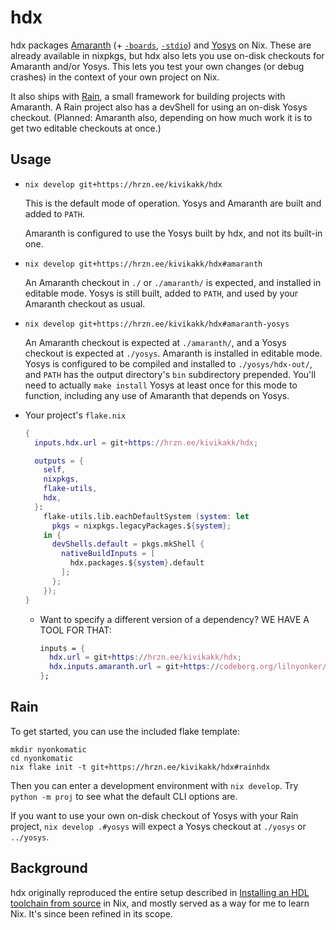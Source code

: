 # hdx 

hdx packages [Amaranth] (+ [`-boards`][amaranth-boards],
[`-stdio`][amaranth-stdio]) and [Yosys] on Nix. These are already available in
nixpkgs, but hdx also lets you use on-disk checkouts for Amaranth and/or Yosys.
This lets you test your own changes (or debug crashes) in the context of your
own project on Nix.

It also ships with [Rain](#rain), a small framework for building projects with
Amaranth. A Rain project also has a devShell for using an on-disk Yosys
checkout. (Planned: Amaranth also, depending on how much work it is to get two
editable checkouts at once.)

[Amaranth]: https://github.com/amaranth-lang/amaranth
[amaranth-boards]: https://github.com/amaranth-lang/amaranth-boards
[amaranth-stdio]: https://github.com/amaranth-lang/amaranth-stdio
[Yosys]: https://github.com/YosysHQ/yosys


## Usage

* `nix develop git+https://hrzn.ee/kivikakk/hdx`

  This is the default mode of operation. Yosys and Amaranth are built and added
  to `PATH`.

  Amaranth is configured to use the Yosys built by hdx, and not its built-in
  one.

* `nix develop git+https://hrzn.ee/kivikakk/hdx#amaranth`

  An Amaranth checkout in `./` or `./amaranth/` is expected, and installed in
  editable mode. Yosys is still built, added to `PATH`, and used by your
  Amaranth checkout as usual.

* `nix develop git+https://hrzn.ee/kivikakk/hdx#amaranth-yosys`

  An Amaranth checkout is expected at `./amaranth/`, and a Yosys checkout is
  expected at `./yosys`. Amaranth is installed in editable mode. Yosys is
  configured to be compiled and installed to `./yosys/hdx-out/`, and `PATH` has
  the output directory's `bin` subdirectory prepended. You'll need to actually
  `make install` Yosys at least once for this mode to function, including any
  use of Amaranth that depends on Yosys.

* <a name="your-flake-nix" id="your-flake-nix"></a>Your project's `flake.nix`

  ```nix
  {
    inputs.hdx.url = git+https://hrzn.ee/kivikakk/hdx;

    outputs = {
      self,
      nixpkgs,
      flake-utils,
      hdx,
    }:
      flake-utils.lib.eachDefaultSystem (system: let
        pkgs = nixpkgs.legacyPackages.${system};
      in {
        devShells.default = pkgs.mkShell {
          nativeBuildInputs = [
            hdx.packages.${system}.default
          ];
        };
      });
  }
  ```

  * Want to specify a different version of a dependency? WE HAVE A TOOL FOR
    THAT:

    ```nix
    inputs = {
      hdx.url = git+https://hrzn.ee/kivikakk/hdx;
      hdx.inputs.amaranth.url = git+https://codeberg.org/lilnyonker/amaranth?ref=my-feature-branch;
    };
    ```


## Rain

To get started, you can use the included flake template:

```shell
mkdir nyonkomatic
cd nyonkomatic
nix flake init -t git+https://hrzn.ee/kivikakk/hdx#rainhdx
```

Then you can enter a development environment with `nix develop`. Try `python -m
proj` to see what the default CLI options are.

<!--
There's a workable example at <https://hrzn.ee/kivikakk/ledmatriks> to check
out.
-->

If you want to use your own on-disk checkout of Yosys with your Rain project,
`nix develop .#yosys` will expect a Yosys checkout at `./yosys` or `../yosys`.


## Background

hdx originally reproduced the entire setup described in [Installing an HDL
toolchain from source] in Nix, and mostly served as a way for me to learn Nix.
It's since been refined in its scope.

[Installing an HDL toolchain from source]: https://lottia.net/notes/0001-hdl-toolchain-source.html
